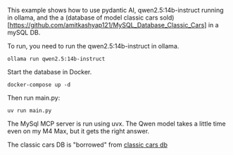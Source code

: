 This example shows how to use pydantic AI, qwen2.5:14b-instruct running in ollama, and the a (database of model classic cars sold)[https://github.com/amitkashyap121/MySQL_Database_Classic_Cars] in a mySQL DB.

To run, you need to run the qwen2.5:14b-instruct in ollama. 
```
ollama run qwen2.5:14b-instruct
```

Start the database in Docker.
```
docker-compose up -d
```

Then run main.py:
```
uv run main.py
```

The MySql MCP server is run using uvx. The Qwen model takes a little time even on my M4 Max, but it gets the right answer.

The classic cars DB is "borrowed" from 
[classic cars db](https://github.com/amitkashyap121/MySQL_Database_Classic_Cars)

